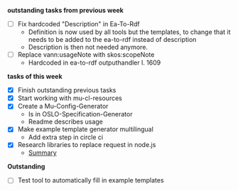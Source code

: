 **outstanding tasks from previous week**  
* [ ] Fix hardcoded "Description" in Ea-To-Rdf 
    * Definition is now used by all tools but the templates, to change that it needs to be added to the ea-to-rdf instead of description
    * Description is then not needed anymore.
* [ ] Replace vann:usageNote with skos:scopeNote
    * Hardcoded in ea-to-rdf outputhandler l. 1609

**tasks of this week**  
* [x] Finish outstanding previous tasks
* [x] Start working with mu-cl-resources
* [x] Create a Mu-Config-Generator
    * Is in OSLO-Specification-Generator
    * Readme describes usage
* [x] Make example template generator multilingual
    * Add extra step in circle ci
* [x] Research libraries to replace request in node.js
    * [Summary](https://github.com/AnnemarieWittig/internship-diary/blob/main/Detailed%20Descriptions/Alternatives%20to%20Request.md)


**Outstanding**  
* [ ] Test tool to automatically fill in example templates
